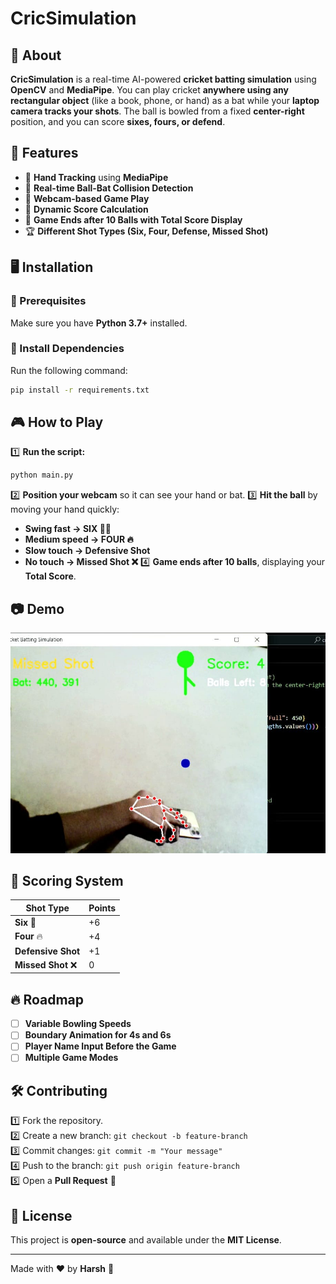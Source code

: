 # CricSimulation

## 🏏 About
**CricSimulation** is a real-time AI-powered **cricket batting simulation** using **OpenCV** and **MediaPipe**. You can play cricket **anywhere using any rectangular object** (like a book, phone, or hand) as a bat while your **laptop camera tracks your shots**. The ball is bowled from a fixed **center-right** position, and you can score **sixes, fours, or defend**.

## 🚀 Features
- 🏏 **Hand Tracking** using **MediaPipe**
- 🎯 **Real-time Ball-Bat Collision Detection**
- 🎥 **Webcam-based Game Play**
- 🔢 **Dynamic Score Calculation**
- 🛑 **Game Ends after 10 Balls with Total Score Display**
- 🏆 **Different Shot Types (Six, Four, Defense, Missed Shot)**

## 🖥️ Installation
### 🔹 Prerequisites
Make sure you have **Python 3.7+** installed.

### 🔹 Install Dependencies
Run the following command:
```bash
pip install -r requirements.txt
```

## 🎮 How to Play
1️⃣ **Run the script:**
```bash
python main.py
```
2️⃣ **Position your webcam** so it can see your hand or bat.
3️⃣ **Hit the ball** by moving your hand quickly:
   - **Swing fast → SIX 🏏🎯**
   - **Medium speed → FOUR 🔥**
   - **Slow touch → Defensive Shot**
   - **No touch → Missed Shot ❌**
4️⃣ **Game ends after 10 balls**, displaying your **Total Score**.

## 📷 Demo
![Gameplay Demo](https://github.com/im-h-a-r-s-h/OpenCV_Projects/blob/main/Cricket_Simulation%20Game/ss.jpg)

## 📜 Scoring System
| Shot Type       | Points |
|---------------|--------|
| **Six** 🎯   | +6     |
| **Four** 🔥  | +4     |
| **Defensive Shot** | +1     |
| **Missed Shot** ❌ | 0     |

## 🔥 Roadmap
- [ ] **Variable Bowling Speeds**
- [ ] **Boundary Animation for 4s and 6s**
- [ ] **Player Name Input Before the Game**
- [ ] **Multiple Game Modes**

## 🛠️ Contributing
1️⃣ Fork the repository.  
2️⃣ Create a new branch: `git checkout -b feature-branch`  
3️⃣ Commit changes: `git commit -m "Your message"`  
4️⃣ Push to the branch: `git push origin feature-branch`  
5️⃣ Open a **Pull Request** 🚀

## 📄 License
This project is **open-source** and available under the **MIT License**.

---
Made with ❤️ by **Harsh** 🚀

